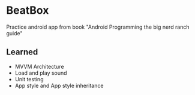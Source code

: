 # BeatBox
  Practice android app from book "Android Programming the big nerd ranch guide"

## Learned
  - MVVM Architecture
  - Load and play sound
  - Unit testing
  - App style and App style inheritance

